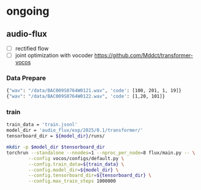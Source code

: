 # ongoing
## audio-flux
- [ ] rectified flow
- [ ] joint optimization with vocoder https://github.com/Mddct/transformer-vocos

### Data Prepare
```bash
{"wav": "/data/BAC009S0764W0121.wav", 'code': [100, 201, 1, 19]}
{"wav": "/data/BAC009S0764W0122.wav", 'code': [1,20, 101]}
```
### train
```bash
train_data = 'train.jsonl'
model_dir = 'audio_flux/exp/2025/0.1/transformer/'
tensorboard_dir = ${model_dir}/runs/

mkdir -p $model_dir $tensorboard_dir
torchrun --standalone --nnodes=1 --nproc_per_node=8 flux/main.py -- \
        --config vocos/configs/default.py \
        --config.train_data=${train_data} \
        --config.model_dir=${model_dir} \
        --config.tensorboard_dir=${tensorboard_dir} \
        --config.max_train_steps 1000000
```

